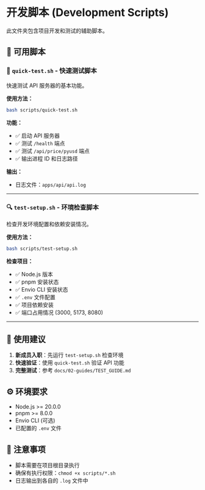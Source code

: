 # 开发脚本 (Development Scripts)

此文件夹包含项目开发和测试的辅助脚本。

## 📜 可用脚本

### 🧪 `quick-test.sh` - 快速测试脚本

快速测试 API 服务器的基本功能。

**使用方法：**
```bash
bash scripts/quick-test.sh
```

**功能：**
- ✅ 启动 API 服务器
- ✅ 测试 `/health` 端点
- ✅ 测试 `/api/price/pyusd` 端点
- ✅ 输出进程 ID 和日志路径

**输出：**
- 日志文件：`apps/api/api.log`

---

### 🔍 `test-setup.sh` - 环境检查脚本

检查开发环境配置和依赖安装情况。

**使用方法：**
```bash
bash scripts/test-setup.sh
```

**检查项目：**
- ✅ Node.js 版本
- ✅ pnpm 安装状态
- ✅ Envio CLI 安装状态
- ✅ `.env` 文件配置
- ✅ 项目依赖安装
- ✅ 端口占用情况 (3000, 5173, 8080)

---

## 🚀 使用建议

1. **新成员入职**：先运行 `test-setup.sh` 检查环境
2. **快速验证**：使用 `quick-test.sh` 验证 API 功能
3. **完整测试**：参考 `docs/02-guides/TEST_GUIDE.md`

## ⚙️ 环境要求

- Node.js >= 20.0.0
- pnpm >= 8.0.0
- Envio CLI (可选)
- 已配置的 `.env` 文件

## 📝 注意事项

- 脚本需要在项目根目录执行
- 确保有执行权限：`chmod +x scripts/*.sh`
- 日志输出到各自的 `.log` 文件中

